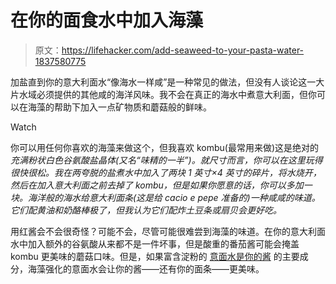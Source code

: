 # 在你的面食水中加入海藻

> 原文：<https://lifehacker.com/add-seaweed-to-your-pasta-water-1837580775>

加盐直到你的意大利面水“像海水一样咸”是一种常见的做法，但没有人谈论这一大片水域必须提供的其他咸的海洋风味。我不会在真正的海水中煮意大利面，但你可以在海藻的帮助下加入一点矿物质和蘑菇般的鲜味。

Watch

你可以用任何你喜欢的海藻来做这个，但我喜欢 kombu(最常用来做)这是绝对的*充满粉状白色谷氨酸盐晶体(又名“味精的一半”)。就尺寸而言，你可以在这里玩得很快很松。我在两夸脱的盐煮水中加入了两块 1 英寸×4 英寸的碎片，将水烧开，然后在加入意大利面之前去掉了 kombu，但是如果你愿意的话，你可以多加一块。海洋般的海水给意大利面条(这是给 *cacio e pepe* 准备的)一种咸咸的味道。它们配黄油和奶酪棒极了，但我认为它们配炸土豆条或扇贝会更好吃。*

用红酱会不会很奇怪？可能不会，尽管可能很难尝到海藻的味道。在你的意大利面水中加入额外的谷氨酸从来都不是一件坏事，但是酸重的番茄酱可能会掩盖 kombu 更美味的蘑菇口味。但是，如果富含淀粉的 [意面水是你的酱](https://skillet.lifehacker.com/how-to-make-creamy-pasta-dishes-without-any-dairy-1823434878) 的主要成分，海藻强化的意面水会让你的酱——还有你的面条——更美味。